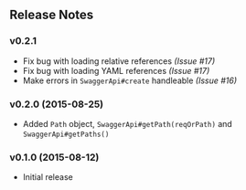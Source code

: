 ## Release Notes

### v0.2.1

* Fix bug with loading relative references *(Issue #17)*
* Fix bug with loading YAML references *(Issue #17)*
* Make errors in `SwaggerApi#create` handleable *(Issue #16)*

### v0.2.0 (2015-08-25)

* Added `Path` object, `SwaggerApi#getPath(reqOrPath)` and `SwaggerApi#getPaths()`

### v0.1.0 (2015-08-12)

* Initial release
